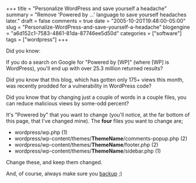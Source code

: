 +++
title = "Personalize WordPress and save yourself a headache"
summary = "Remove 'Powered by ...' language to save yourself headaches later."
draft = false
comments = true
date = "2005-10-20T19:48:00-05:00"
slug = "Personalize-WordPress-and-save-yourself-a-headache"
blogengine = "a6d152c1-7583-4861-81da-87746ee5d50d"
categories = ["software"]
tags = ["wordpress"]
+++

<p>
Did you know:
</p>
<p>
If you do a search on Google for &quot;Powered by [WP]&quot; (where [WP] is WordPress), you&#39;ll end up with over 25.3 million returned results?<!--more--><!--adsense-->
</p>
<p>
Did you know that this blog, which has gotten only 175+ views this month, was recently prodded for a vulnerability in WordPress code?
</p>
<p>
Did you know that by changing just a couple of words in a couple files, you can reduce malicious views by some-odd percent?
</p>
<p>
It&#39;s &quot;Powered by&quot; that you want to change (you&#39;ll notice, at the far bottom of this page, that I&#39;ve changed mine).  The <strong>four</strong> files you want to change are;
</p>
<ul>
	<li>wordpress/wp.php (1)</li>
	<li>wordpress/wp-content/themes/<strong>ThemeName</strong>/comments-popup.php (2)</li>
	<li>wordpress/wp-content/themes/<strong>ThemeName</strong>/footer.php (2)</li>
	<li>wordpress/wp-content/themes/<strong>ThemeName</strong>/sidebar.php (1)</li>
</ul>
<p>
Change these, and keep them changed.
</p>
<p>
And, of course, always make sure you <a href="http://www.tamba2.org.uk/wordpress/backup/">backup</a> ;)
</p>

